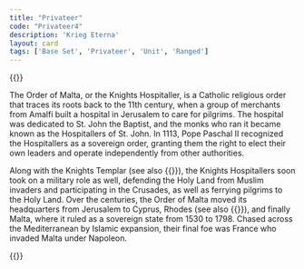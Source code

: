 ```yaml
---
title: "Privateer"
code: "Privateer4"
description: 'Krieg Eterna'
layout: card
tags: ['Base Set', 'Privateer', 'Unit', 'Ranged']
---
```

{{<card-detail-page title="Privateer4" artwork="A Galley of Malta by Lorenzo Castro (1680)" >}}
<p>
The Order of Malta, or the Knights Hospitaller, is a Catholic religious order that traces its roots back to the 11th century, when a group of merchants from Amalfi built a hospital in Jerusalem to care for pilgrims. The hospital was dedicated to St. John the Baptist, and the monks who ran it became known as the Hospitallers of St. John. In 1113, Pope Paschal II recognized the Hospitallers as a sovereign order, granting them the right to elect their own leaders and operate independently from other authorities. 
</p>
<p>
Along with the Knights Templar (see also {{<cardlink name="Crusader">}}), the Knights Hospitallers soon took on a military role as well, defending the Holy Land from Muslim invaders and participating in the Crusades, as well as ferrying pilgrims to the Holy Land. Over the centuries, the Order of Malta moved its headquarters from Jerusalem to Cyprus, Rhodes (see also {{<cardlink name="Assault" code="Assault3">}}), and finally Malta, where it ruled as a sovereign state from 1530 to 1798. Chased across the Mediterranean by Islamic expansion, their final foe was France who invaded Malta under Napoleon.
</p>
{{</card-detail-page>}}

